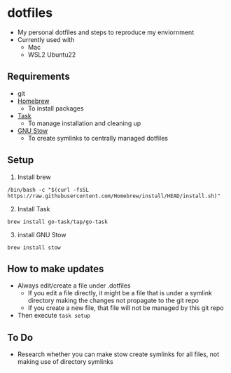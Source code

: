 # dotfiles

- My personal dotfiles and steps to reproduce my enviornment
- Currently used with
  - Mac
  - WSL2 Ubuntu22

## Requirements

- git
- [Homebrew](https://brew.sh/)
  - To install packages
- [Task](https://taskfile.dev/)
  - To manage installation and cleaning up
- [GNU Stow](https://www.gnu.org/software/stow/)
  - To create symlinks to centrally managed dotfiles

## Setup

1. Install brew

```
/bin/bash -c "$(curl -fsSL https://raw.githubusercontent.com/Homebrew/install/HEAD/install.sh)"
```

2. Install Task

```
brew install go-task/tap/go-task
```

3. install GNU Stow

```
brew install stow
```

## How to make updates

- Always edit/create a file under .dotfiles
  - If you edit a file directly, it might be a file that is under a symlink directory making the changes not propagate to the git repo
  - If you create a new file, that file will not be managed by this git repo
- Then execute `task setup`

## To Do

- Research whether you can make stow create symlinks for all files, not making use of directory symlinks
